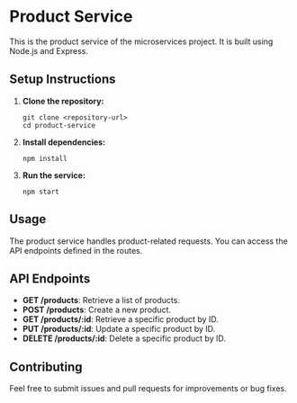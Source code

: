 # Product Service

This is the product service of the microservices project. It is built using Node.js and Express.

## Setup Instructions

1. **Clone the repository:**
   ```
   git clone <repository-url>
   cd product-service
   ```

2. **Install dependencies:**
   ```
   npm install
   ```

3. **Run the service:**
   ```
   npm start
   ```

## Usage

The product service handles product-related requests. You can access the API endpoints defined in the routes.

## API Endpoints

- **GET /products**: Retrieve a list of products.
- **POST /products**: Create a new product.
- **GET /products/:id**: Retrieve a specific product by ID.
- **PUT /products/:id**: Update a specific product by ID.
- **DELETE /products/:id**: Delete a specific product by ID.

## Contributing

Feel free to submit issues and pull requests for improvements or bug fixes.